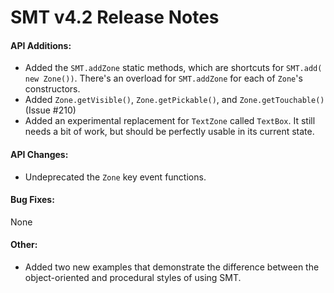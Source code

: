 SMT v4.2 Release Notes
======================

#### API Additions:
 - Added the `SMT.addZone` static methods, which are shortcuts for `SMT.add( new Zone())`. There's an overload for `SMT.addZone` for each of `Zone`'s constructors.
 - Added `Zone.getVisible()`, `Zone.getPickable()`, and `Zone.getTouchable()` (Issue #210)
 - Added an experimental replacement for `TextZone` called `TextBox`. It still needs a bit of work, but should be perfectly usable in its current state.

#### API Changes: ####
 - Undeprecated the `Zone` key event functions.

#### Bug Fixes:
None

#### Other: ####
 - Added two new examples that demonstrate the difference between the object-oriented and procedural styles of using SMT.
